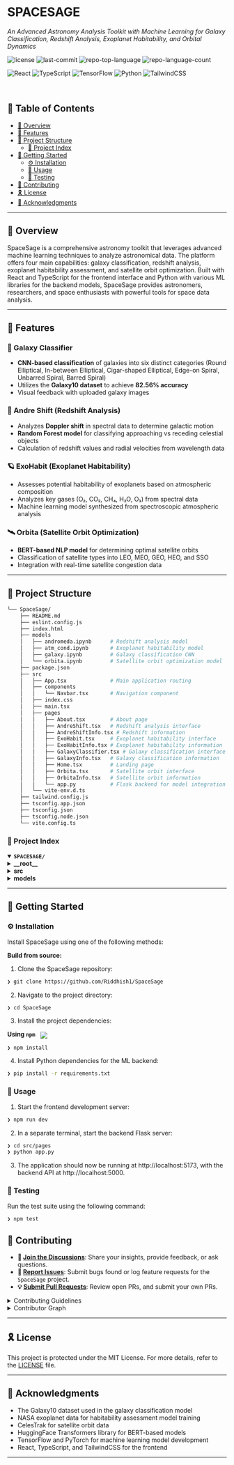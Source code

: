 <div align="left" style="position: relative;">
<h1>SPACESAGE</h1>
<p align="left">
	<em>An Advanced Astronomy Analysis Toolkit with Machine Learning for Galaxy Classification, Redshift Analysis, Exoplanet Habitability, and Orbital Dynamics</em>
</p>
<p align="left">
	<img src="https://img.shields.io/github/license/Riddhish1/SpaceSage?style=default&logo=opensourceinitiative&logoColor=white&color=2e0339" alt="license">
	<img src="https://img.shields.io/github/last-commit/Riddhish1/SpaceSage?style=default&logo=git&logoColor=white&color=2e0339" alt="last-commit">
	<img src="https://img.shields.io/github/languages/top/Riddhish1/SpaceSage?style=default&color=2e0339" alt="repo-top-language">
	<img src="https://img.shields.io/github/languages/count/Riddhish1/SpaceSage?style=default&color=2e0339" alt="repo-language-count">
</p>
<p align="left">
	<img src="https://img.shields.io/badge/React-18.2.0-61DAFB?style=flat&logo=react&logoColor=white" alt="React">
	<img src="https://img.shields.io/badge/TypeScript-5.5.3-3178C6?style=flat&logo=typescript&logoColor=white" alt="TypeScript">
	<img src="https://img.shields.io/badge/TensorFlow-2.x-FF6F00?style=flat&logo=tensorflow&logoColor=white" alt="TensorFlow">
	<img src="https://img.shields.io/badge/Python-3.x-3776AB?style=flat&logo=python&logoColor=white" alt="Python">
	<img src="https://img.shields.io/badge/TailwindCSS-3.4.1-38B2AC?style=flat&logo=tailwind-css&logoColor=white" alt="TailwindCSS">
</p>
</div>
<br clear="right">

## 🔗 Table of Contents

- [📍 Overview](#-overview)
- [👾 Features](#-features)
- [📁 Project Structure](#-project-structure)
  - [📂 Project Index](#-project-index)
- [🚀 Getting Started](#-getting-started)
  - [⚙️ Installation](#-installation)
  - [🤖 Usage](#-usage)
  - [🧪 Testing](#-testing)
- [🔰 Contributing](#-contributing)
- [🎗 License](#-license)
- [🙌 Acknowledgments](#-acknowledgments)

---

## 📍 Overview

SpaceSage is a comprehensive astronomy toolkit that leverages advanced machine learning techniques to analyze astronomical data. The platform offers four main capabilities: galaxy classification, redshift analysis, exoplanet habitability assessment, and satellite orbit optimization. Built with React and TypeScript for the frontend interface and Python with various ML libraries for the backend models, SpaceSage provides astronomers, researchers, and space enthusiasts with powerful tools for space data analysis.

---

## 👾 Features

### 🌌 Galaxy Classifier
- **CNN-based classification** of galaxies into six distinct categories (Round Elliptical, In-between Elliptical, Cigar-shaped Elliptical, Edge-on Spiral, Unbarred Spiral, Barred Spiral)
- Utilizes the **Galaxy10 dataset** to achieve **82.56% accuracy**
- Visual feedback with uploaded galaxy images

### 🔭 Andre Shift (Redshift Analysis)
- Analyzes **Doppler shift** in spectral data to determine galactic motion
- **Random Forest model** for classifying approaching vs receding celestial objects
- Calculation of redshift values and radial velocities from wavelength data

### 🪐 ExoHabit (Exoplanet Habitability)
- Assesses potential habitability of exoplanets based on atmospheric composition
- Analyzes key gases (O₂, CO₂, CH₄, H₂O, O₃) from spectral data
- Machine learning model synthesized from spectroscopic atmospheric analysis

### 🛰️ Orbita (Satellite Orbit Optimization)
- **BERT-based NLP model** for determining optimal satellite orbits
- Classification of satellite types into LEO, MEO, GEO, HEO, and SSO
- Integration with real-time satellite congestion data

---

## 📁 Project Structure

```sh
└── SpaceSage/
    ├── README.md
    ├── eslint.config.js
    ├── index.html
    ├── models
    │   ├── andromeda.ipynb      # Redshift analysis model
    │   ├── atm_cond.ipynb       # Exoplanet habitability model
    │   ├── galaxy.ipynb         # Galaxy classification CNN
    │   └── orbita.ipynb         # Satellite orbit optimization model
    ├── package.json
    ├── src
    │   ├── App.tsx              # Main application routing
    │   ├── components
    │   │   └── Navbar.tsx       # Navigation component
    │   ├── index.css
    │   ├── main.tsx
    │   ├── pages
    │   │   ├── About.tsx        # About page
    │   │   ├── AndreShift.tsx   # Redshift analysis interface
    │   │   ├── AndreShiftInfo.tsx # Redshift information
    │   │   ├── ExoHabit.tsx     # Exoplanet habitability interface 
    │   │   ├── ExoHabitInfo.tsx # Exoplanet habitability information
    │   │   ├── GalaxyClassifier.tsx # Galaxy classification interface
    │   │   ├── GalaxyInfo.tsx   # Galaxy classification information
    │   │   ├── Home.tsx         # Landing page
    │   │   ├── Orbita.tsx       # Satellite orbit interface
    │   │   ├── OrbitaInfo.tsx   # Satellite orbit information
    │   │   └── app.py           # Flask backend for model integration
    │   └── vite-env.d.ts
    ├── tailwind.config.js
    ├── tsconfig.app.json
    ├── tsconfig.json
    ├── tsconfig.node.json
    └── vite.config.ts
```

### 📂 Project Index
<details open>
	<summary><b><code>SPACESAGE/</code></b></summary>
	<details> <!-- __root__ Submodule -->
		<summary><b>__root__</b></summary>
		<blockquote>
			<table>
			<tr>
				<td><b><a href='https://github.com/Riddhish1/SpaceSage/blob/master/postcss.config.js'>postcss.config.js</a></b></td>
				<td>PostCSS configuration for processing CSS with plugins</td>
			</tr>
			<tr>
				<td><b><a href='https://github.com/Riddhish1/SpaceSage/blob/master/tsconfig.node.json'>tsconfig.node.json</a></b></td>
				<td>TypeScript configuration for Node.js environment</td>
			</tr>
			<tr>
				<td><b><a href='https://github.com/Riddhish1/SpaceSage/blob/master/package-lock.json'>package-lock.json</a></b></td>
				<td>Dependency lock file ensuring consistent installs</td>
			</tr>
			<tr>
				<td><b><a href='https://github.com/Riddhish1/SpaceSage/blob/master/tsconfig.json'>tsconfig.json</a></b></td>
				<td>Main TypeScript configuration file</td>
			</tr>
			<tr>
				<td><b><a href='https://github.com/Riddhish1/SpaceSage/blob/master/tailwind.config.js'>tailwind.config.js</a></b></td>
				<td>TailwindCSS configuration for styling</td>
			</tr>
			<tr>
				<td><b><a href='https://github.com/Riddhish1/SpaceSage/blob/master/tsconfig.app.json'>tsconfig.app.json</a></b></td>
				<td>TypeScript configuration for the application</td>
			</tr>
			<tr>
				<td><b><a href='https://github.com/Riddhish1/SpaceSage/blob/master/package.json'>package.json</a></b></td>
				<td>Project metadata and dependencies</td>
			</tr>
			<tr>
				<td><b><a href='https://github.com/Riddhish1/SpaceSage/blob/master/vite.config.ts'>vite.config.ts</a></b></td>
				<td>Vite build tool configuration</td>
			</tr>
			<tr>
				<td><b><a href='https://github.com/Riddhish1/SpaceSage/blob/master/index.html'>index.html</a></b></td>
				<td>Main HTML entry point</td>
			</tr>
			<tr>
				<td><b><a href='https://github.com/Riddhish1/SpaceSage/blob/master/eslint.config.js'>eslint.config.js</a></b></td>
				<td>ESLint configuration for code quality</td>
			</tr>
			</table>
		</blockquote>
	</details>
	<details> <!-- src Submodule -->
		<summary><b>src</b></summary>
		<blockquote>
			<table>
			<tr>
				<td><b><a href='https://github.com/Riddhish1/SpaceSage/blob/master/src/main.tsx'>main.tsx</a></b></td>
				<td>Main entry point for React application</td>
			</tr>
			<tr>
				<td><b><a href='https://github.com/Riddhish1/SpaceSage/blob/master/src/index.css'>index.css</a></b></td>
				<td>Global CSS styles including space theme</td>
			</tr>
			<tr>
				<td><b><a href='https://github.com/Riddhish1/SpaceSage/blob/master/src/App.tsx'>App.tsx</a></b></td>
				<td>Root component with routing and theme context</td>
			</tr>
			<tr>
				<td><b><a href='https://github.com/Riddhish1/SpaceSage/blob/master/src/vite-env.d.ts'>vite-env.d.ts</a></b></td>
				<td>TypeScript declarations for Vite</td>
			</tr>
			</table>
			<details>
				<summary><b>components</b></summary>
				<blockquote>
					<table>
					<tr>
						<td><b><a href='https://github.com/Riddhish1/SpaceSage/blob/master/src/components/Navbar.tsx'>Navbar.tsx</a></b></td>
						<td>Navigation bar component with theme toggle</td>
					</tr>
					</table>
				</blockquote>
			</details>
			<details>
				<summary><b>pages</b></summary>
				<blockquote>
					<table>
					<tr>
						<td><b><a href='https://github.com/Riddhish1/SpaceSage/blob/master/src/pages/Orbita.tsx'>Orbita.tsx</a></b></td>
						<td>Satellite orbit optimization interface</td>
					</tr>
					<tr>
						<td><b><a href='https://github.com/Riddhish1/SpaceSage/blob/master/src/pages/app.py'>app.py</a></b></td>
						<td>Flask backend for model inference and API endpoints</td>
					</tr>
					<tr>
						<td><b><a href='https://github.com/Riddhish1/SpaceSage/blob/master/src/pages/GalaxyClassifier.tsx'>GalaxyClassifier.tsx</a></b></td>
						<td>Galaxy classification interface with image upload</td>
					</tr>
					<tr>
						<td><b><a href='https://github.com/Riddhish1/SpaceSage/blob/master/src/pages/ExoHabitInfo.tsx'>ExoHabitInfo.tsx</a></b></td>
						<td>Information about exoplanet habitability analysis</td>
					</tr>
					<tr>
						<td><b><a href='https://github.com/Riddhish1/SpaceSage/blob/master/src/pages/AndreShiftInfo.tsx'>AndreShiftInfo.tsx</a></b></td>
						<td>Information about redshift and Doppler effect</td>
					</tr>
					<tr>
						<td><b><a href='https://github.com/Riddhish1/SpaceSage/blob/master/src/pages/Home.tsx'>Home.tsx</a></b></td>
						<td>Landing page with feature overview</td>
					</tr>
					<tr>
						<td><b><a href='https://github.com/Riddhish1/SpaceSage/blob/master/src/pages/About.tsx'>About.tsx</a></b></td>
						<td>About page with project information</td>
					</tr>
					<tr>
						<td><b><a href='https://github.com/Riddhish1/SpaceSage/blob/master/src/pages/ExoHabit.tsx'>ExoHabit.tsx</a></b></td>
						<td>Exoplanet habitability assessment interface</td>
					</tr>
					<tr>
						<td><b><a href='https://github.com/Riddhish1/SpaceSage/blob/master/src/pages/OrbitaInfo.tsx'>OrbitaInfo.tsx</a></b></td>
						<td>Information about satellite orbit types</td>
					</tr>
					<tr>
						<td><b><a href='https://github.com/Riddhish1/SpaceSage/blob/master/src/pages/logo.PNG'>logo.PNG</a></b></td>
						<td>SpaceSage logo image</td>
					</tr>
					<tr>
						<td><b><a href='https://github.com/Riddhish1/SpaceSage/blob/master/src/pages/AndreShift.tsx'>AndreShift.tsx</a></b></td>
						<td>Redshift analysis interface</td>
					</tr>
					<tr>
						<td><b><a href='https://github.com/Riddhish1/SpaceSage/blob/master/src/pages/GalaxyInfo.tsx'>GalaxyInfo.tsx</a></b></td>
						<td>Information about galaxy classification</td>
					</tr>
					</table>
				</blockquote>
			</details>
		</blockquote>
	</details>
	<details> <!-- models Submodule -->
		<summary><b>models</b></summary>
		<blockquote>
			<table>
			<tr>
				<td><b><a href='https://github.com/Riddhish1/SpaceSage/blob/master/models/andromeda.ipynb'>andromeda.ipynb</a></b></td>
				<td>Random Forest model for redshift analysis and celestial motion classification</td>
			</tr>
			<tr>
				<td><b><a href='https://github.com/Riddhish1/SpaceSage/blob/master/models/galaxy.ipynb'>galaxy.ipynb</a></b></td>
				<td>CNN model for galaxy classification using transfer learning</td>
			</tr>
			<tr>
				<td><b><a href='https://github.com/Riddhish1/SpaceSage/blob/master/models/orbita.ipynb'>orbita.ipynb</a></b></td>
				<td>BERT-based NLP model for satellite orbit classification</td>
			</tr>
			<tr>
				<td><b><a href='https://github.com/Riddhish1/SpaceSage/blob/master/models/atm_cond.ipynb'>atm_cond.ipynb</a></b></td>
				<td>Random Forest model for exoplanet habitability assessment based on atmospheric components</td>
			</tr>
			</table>
		</blockquote>
	</details>
</details>

---
## 🚀 Getting Started

### ⚙️ Installation

Install SpaceSage using one of the following methods:

**Build from source:**

1. Clone the SpaceSage repository:
```sh
❯ git clone https://github.com/Riddhish1/SpaceSage
```

2. Navigate to the project directory:
```sh
❯ cd SpaceSage
```

3. Install the project dependencies:

**Using `npm`** &nbsp; [<img align="center" src="https://img.shields.io/badge/npm-CB3837.svg?style={badge_style}&logo=npm&logoColor=white" />](https://www.npmjs.com/)

```sh
❯ npm install
```

4. Install Python dependencies for the ML backend:

```sh
❯ pip install -r requirements.txt
```

### 🤖 Usage

1. Start the frontend development server:

```sh
❯ npm run dev
```

2. In a separate terminal, start the backend Flask server:

```sh
❯ cd src/pages
❯ python app.py
```

3. The application should now be running at http://localhost:5173, with the backend API at http://localhost:5000.

### 🧪 Testing

Run the test suite using the following command:

```sh
❯ npm test
```

## 🔰 Contributing

- **💬 [Join the Discussions](https://github.com/Riddhish1/SpaceSage/discussions)**: Share your insights, provide feedback, or ask questions.
- **🐛 [Report Issues](https://github.com/Riddhish1/SpaceSage/issues)**: Submit bugs found or log feature requests for the `SpaceSage` project.
- **💡 [Submit Pull Requests](https://github.com/Riddhish1/SpaceSage/blob/main/CONTRIBUTING.md)**: Review open PRs, and submit your own PRs.

<details closed>
<summary>Contributing Guidelines</summary>

1. **Fork the Repository**: Start by forking the project repository to your github account.
2. **Clone Locally**: Clone the forked repository to your local machine using a git client.
   ```sh
   git clone https://github.com/Riddhish1/SpaceSage
   ```
3. **Create a New Branch**: Always work on a new branch, giving it a descriptive name.
   ```sh
   git checkout -b new-feature-x
   ```
4. **Make Your Changes**: Develop and test your changes locally.
5. **Commit Your Changes**: Commit with a clear message describing your updates.
   ```sh
   git commit -m 'Implemented new feature x.'
   ```
6. **Push to github**: Push the changes to your forked repository.
   ```sh
   git push origin new-feature-x
   ```
7. **Submit a Pull Request**: Create a PR against the original project repository. Clearly describe the changes and their motivations.
8. **Review**: Once your PR is reviewed and approved, it will be merged into the main branch. Congratulations on your contribution!
</details>

<details closed>
<summary>Contributor Graph</summary>
<br>
<p align="left">
   <a href="https://github.com{/Riddhish1/SpaceSage/}graphs/contributors">
      <img src="https://contrib.rocks/image?repo=Riddhish1/SpaceSage">
   </a>
</p>
</details>

---

## 🎗 License

This project is protected under the MIT License. For more details, refer to the [LICENSE](LICENSE) file.

---

## 🙌 Acknowledgments

- The Galaxy10 dataset used in the galaxy classification model
- NASA exoplanet data for habitability assessment model training
- CelesTrak for satellite orbit data 
- HuggingFace Transformers library for BERT-based models
- TensorFlow and PyTorch for machine learning model development
- React, TypeScript, and TailwindCSS for the frontend

---
